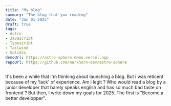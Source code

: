 ```yaml
---
title: "My blog"
summary: "The blog that you reading"
date: "Jan 01 2025"
draft: true
tags:
- Astro
- Javascript
- Typescript
- Tailwind
- SolidJs
demoUrl: https://astro-sphere-demo.vercel.app
repoUrl: https://github.com/markhorn-dev/astro-sphere
---
```


It's been a while that i'm thinking about launching a blog. But i was reticent because of my 'lack' of experience. Am i legit ?
Who would read a blog by a junior developer that barely speaks english and has so much bad taste on frontend ?
But then, I write down my goals for 2025. The first is "Become a better developper".  

